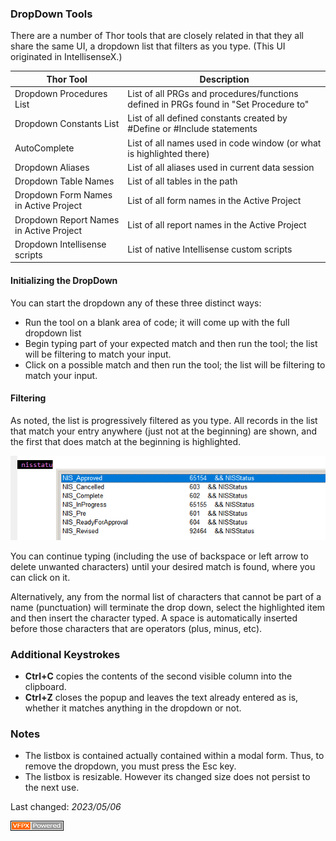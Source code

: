 ### DropDown Tools

There are a number of Thor tools that are closely related in that they all share the same UI, a dropdown list that filters as you type.  (This UI originated in IntellisenseX.)

| Thor Tool | Description |
| --- | ----------- |
| Dropdown Procedures List | List of all PRGs and procedures/functions defined in PRGs found in "Set Procedure to"|
| Dropdown Constants List | List of all defined constants created by #Define or #Include statements |
| AutoComplete | List of all names used in code window (or what is highlighted there)|
| Dropdown Aliases | List of all aliases used in current data session
| Dropdown Table Names | List of all tables in the path|
| Dropdown Form Names in Active Project | List of all form names in the Active Project|
| Dropdown Report Names in Active Project | List of all report names in the Active Project|
| Dropdown Intellisense scripts | List of native Intellisense custom scripts|

#### Initializing the DropDown

You can start the dropdown any of these three distinct ways:
* Run the tool on a blank area of code; it will come up with the full dropdown list
* Begin typing part of your expected match and then run the tool; the list will be filtering to match your input.
* Click on a possible match and then run the tool; the list will be filtering to match your input.

#### Filtering
As noted, the list is progressively filtered as you type.  All records in the list that match your entry anywhere (just not at the beginning) are shown, and the first that does match at the beginning is highlighted.

![](images/DropDownFilteringExample.png)

You can continue typing (including the use of backspace or left arrow to delete unwanted characters) until your desired match is found, where you can click on it.

Alternatively, any from the normal list of characters that cannot be part of a name (punctuation) will terminate the drop down, select the highlighted item and then insert the character typed. A space is automatically inserted before those characters that are operators (plus, minus, etc).

### Additional Keystrokes

* **Ctrl+C** copies the contents of the second visible column into the clipboard.
* **Ctrl+Z** closes the popup and leaves the text already entered as is, whether it matches anything in the dropdown or not.


### Notes
* The listbox is contained actually contained within a modal form. Thus, to remove the dropdown, you must press the Esc key.
* The listbox is resizable.  However its changed size does not persist to the next use.

Last changed: _2023/05/06_ 

![Picture](./images/vfpxpoweredby_alternative.gif)